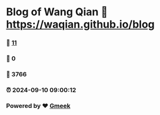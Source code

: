 # Blog of Wang Qian :link: https://waqian.github.io/blog 
### :page_facing_up: [11](https://waqian.github.io/blog/tag.html) 
### :speech_balloon: 0 
### :hibiscus: 3766 
### :alarm_clock: 2024-09-10 09:00:12 
### Powered by :heart: [Gmeek](https://github.com/Meekdai/Gmeek)

